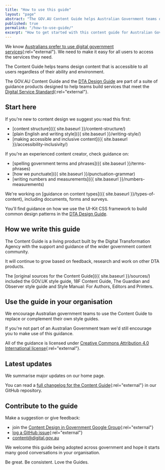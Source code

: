 ```yaml
---
title: "How to use this guide"
layout: "page"
abstract: "The GOV.AU Content Guide helps Australian Government teams design simple, clear and fast content."
published: true
permalink: "/how-to-use-guide/"
excerpt: "How to get started with this content guide for Australian Government teams."
---
```


We know [Australians prefer to use digital government services](https://www.dta.gov.au/blog/how-do-australians-really-feel-about-digital-government-services/){:rel="external"}. We need to make it easy for all users to access the services they need.

The Content Guide helps teams design content that is accessible to all users regardless of their ability and environment.

The GOV.AU Content Guide and the [DTA Design Guide](https://designsystem.gov.au/) are part of a suite of guidance products designed to help teams build services that meet the [Digital Service Standard](https://www.dta.gov.au/standard/){:rel="external"}.

## Start here

If you're new to content design we suggest you read this first:

- [content structure]({{ site.baseurl }}/content-structure/)
- [plain English and writing style]({{ site.baseurl }}/writing-style/)
- [making accessible and inclusive content]({{ site.baseurl }}/accessibility-inclusivity/)

If you're an experienced content creator, check guidance on:

- [spelling government terms and phrases]({{ site.baseurl }}/terms-phrases)
- [how we punctuate]({{ site.baseurl }}/punctuation-grammar)
- [writing numbers and measurements]({{ site.baseurl }}/numbers-measurements)

We're working on [guidance on content types]({{ site.baseurl }}/types-of-content), including documents, forms and surveys.

You'll find guidance on how we use the UI-Kit CSS framework to build common design patterns in the [DTA Design Guide](http://guides.service.gov.au/design-guide/).

## How we write this guide

The Content Guide is a living product built by the Digital Transformation Agency with the support and guidance of the wider government content community.

It  will continue to grow based on feedback, research and work on other DTA products.

The [original sources for the Content Guide]({{ site.baseurl }}/sources/) included the GOV.UK style guide, 18F Content Guide, The Guardian and Observer style guide and Style Manual: For Authors, Editors and Printers.

## Use the guide in your organisation

We encourage Australian government teams to use the Content Guide to replace or complement their own style guides.

If you're not part of an Australian Government team we'd still encourage you to make use of this guidance.

All of the guidance is licensed under [Creative Commons Attribution 4.0 International license](https://github.com/govau/content-guide/blob/master/LICENSE.md){:rel="external"}.

## Latest updates

We summarise major updates on our home page.

You can read a [full changelog for the Content Guide](https://github.com/govau/content-guide/blob/master/CHANGELOG.md){:rel="external"} in our GitHub repository.

## Contribute to the guide

Make a suggestion or give feedback:
- join the [Content Design in Government Google Group](https://groups.google.com/a/digital.gov.au/forum/#!forum/content-design-in-government){:rel="external"}
- [log a GitHub issue](https://github.com/govau/content-guide/issues/new){:rel="external"}
- <a href="mailto:content@digital.gov.au">content@digital.gov.au</a>

We welcome this guide being adopted across government and hope it starts many good conversations in your organisation.

Be great. Be consistent. Love the Guides.
